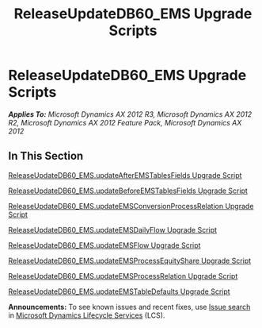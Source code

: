﻿---
title: ReleaseUpdateDB60_EMS Upgrade Scripts
TOCTitle: ReleaseUpdateDB60_EMS Upgrade Scripts
ms:assetid: cc197fdd-9898-4bd5-b040-7e132686c293
ms:mtpsurl: https://msdn.microsoft.com/en-us/library/JJ719691(v=AX.60)
ms:contentKeyID: 49711257
ms.date: 05/18/2015
mtps_version: v=AX.60
---

# ReleaseUpdateDB60\_EMS Upgrade Scripts 


_**Applies To:** Microsoft Dynamics AX 2012 R3, Microsoft Dynamics AX 2012 R2, Microsoft Dynamics AX 2012 Feature Pack, Microsoft Dynamics AX 2012_

## In This Section

[ReleaseUpdateDB60\_EMS.updateAfterEMSTablesFields Upgrade Script](releaseupdatedb60-ems-updateafteremstablesfields-upgrade-script.md)

[ReleaseUpdateDB60\_EMS.updateBeforeEMSTablesFields Upgrade Script](releaseupdatedb60-ems-updatebeforeemstablesfields-upgrade-script.md)

[ReleaseUpdateDB60\_EMS.updateEMSConversionProcessRelation Upgrade Script](releaseupdatedb60-ems-updateemsconversionprocessrelation-upgrade-script.md)

[ReleaseUpdateDB60\_EMS.updateEMSDailyFlow Upgrade Script](releaseupdatedb60-ems-updateemsdailyflow-upgrade-script.md)

[ReleaseUpdateDB60\_EMS.updateEMSFlow Upgrade Script](releaseupdatedb60-ems-updateemsflow-upgrade-script.md)

[ReleaseUpdateDB60\_EMS.updateEMSProcessEquityShare Upgrade Script](releaseupdatedb60-ems-updateemsprocessequityshare-upgrade-script.md)

[ReleaseUpdateDB60\_EMS.updateEMSProcessRelation Upgrade Script](releaseupdatedb60-ems-updateemsprocessrelation-upgrade-script.md)

[ReleaseUpdateDB60\_EMS.updateEMSTableDefaults Upgrade Script](releaseupdatedb60-ems-updateemstabledefaults-upgrade-script.md)

  
**Announcements:** To see known issues and recent fixes, use [Issue search](http://go.microsoft.com/fwlink/?linkid=389258) in [Microsoft Dynamics Lifecycle Services](http://go.microsoft.com/fwlink/?linkid=306505) (LCS).

